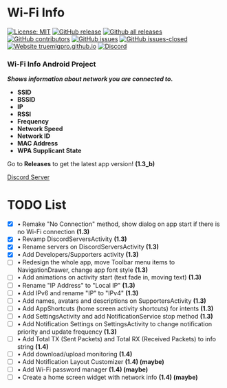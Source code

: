 # Wi-Fi Info
[![License: MIT](https://img.shields.io/badge/License-MIT-yellow.svg)](https://opensource.org/licenses/MIT) 
[![GitHub release](https://img.shields.io/github/release/TrueMLGPro/Wi-Fi_Info.svg)](https://GitHub.com/TrueMLGPro/Wi-Fi_Info/releases/)
[![Github all releases](https://img.shields.io/github/downloads/TrueMLGPro/Wi-Fi_Info/total.svg)](https://api.github.com/TrueMLGPro/Wi-Fi_Info/releases/all/)
[![GitHub contributors](https://img.shields.io/github/contributors/TrueMLGPro/Wi-Fi_Info.svg)](https://GitHub.com/TrueMLGPro/Wi-Fi_Info/graphs/contributors/)
[![GitHub issues](https://img.shields.io/github/issues/TrueMLGPro/Wi-Fi_Info.svg)](https://github.com/TrueMLGPro/Wi-Fi_Info/issues/)
[![GitHub issues-closed](https://img.shields.io/github/issues-closed/TrueMLGPro/Wi-Fi_Info.svg)](https://GitHub.com/TrueMLGPro/Wi-Fi_Info/issues?q=is%3Aissue+is%3Aclosed)
[![Website truemlgpro.github.io](https://img.shields.io/website-up-down-green-red/https/truemlgpro.github.io/Wi-Fi_Info.svg)](https://truemlgpro.github.io/Wi-Fi_Info/)
[![Discord](https://img.shields.io/discord/601107291915419658.svg)](https://discord.gg/qxE2DFr)
### Wi-Fi Info Android Project

***Shows information about network you are connected to.***

* __SSID__
* __BSSID__
* __IP__
* __RSSI__
* __Frequency__
* __Network Speed__
* __Network ID__
* __MAC Address__
* __WPA Supplicant State__

Go to **Releases** to get the latest app version! **(1.3_b)**

[Discord Server](https://discord.gg/qxE2DFr)

# TODO List

- [x] • Remake "No Connection" method, show dialog on app start if there is no Wi-Fi connection **(1.3)**
- [x] • Revamp DiscordServersActivity **(1.3)**
- [x] • Rename servers on DiscordServersActivity **(1.3)**
- [x] • Add Developers/Supporters activity **(1.3)**
- [ ] • Redesign the whole app, move Toolbar menu items to NavigationDrawer, change app font style **(1.3)**
- [ ] • Add animations on activity start (text fade in, moving text) **(1.3)**
- [ ] • Rename "IP Address" to "Local IP" **(1.3)**
- [ ] • Add IPv6 and rename "IP" to "IPv4" **(1.3)**
- [ ] • Add names, avatars and descriptions on SupportersActivity **(1.3)**
- [ ] • Add AppShortcuts (home screen activity shortcuts) for intents **(1.3)**
- [ ] • Add SettingsActivity and add NotificationService stop method **(1.3)**
- [ ] • Add Notification Settings on SettingsActivity to change notification priority and update frequency **(1.3)**
- [ ] • Add Total TX (Sent Packets) and Total RX (Received Packets) to info string **(1.4)**
- [ ] • Add download/upload monitoring **(1.4)**
- [ ] • Add Notification Layout Customizer **(1.4) (maybe)**
- [ ] • Add Wi-Fi password manager **(1.4) (maybe)**
- [ ] • Create a home screen widget with network info **(1.4) (maybe)**
